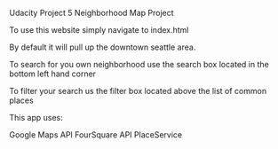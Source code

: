 Udacity Project 5 
Neighborhood Map Project

To use this website simply navigate to index.html

By default it will pull up the downtown seattle area. 

To search for you own neighborhood use the search box located in the bottom left hand corner

To filter your search us the filter box located above the list of common places

This app uses:

Google Maps API
FourSquare API
PlaceService


